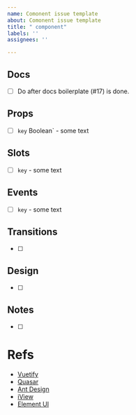 ```yaml
---
name: Comonent issue template
about: Comonent issue template
title: " component"
labels: ''
assignees: ''

---
```


## Docs
- [ ] Do after docs boilerplate (#17) is done.

## Props
- [ ] `key` Boolean` - some text

## Slots
- [ ] `key` - some text

## Events
- [ ] `key` - some text

## Transitions
- [ ] 

## Design
- [ ]

## Notes
- [ ] 

# Refs
* [Vuetify](https://vuetifyjs.com)
* [Quasar](https://quasar.dev)
* [Ant Design](https://ant.design)
* [iView](http://iview.talkingdata.com)
* [Element UI](https://element.eleme.io)
